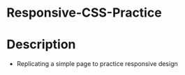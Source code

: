 # Responsive-CSS-Practice

# Description 
  - Replicating a simple page to practice responsive design
